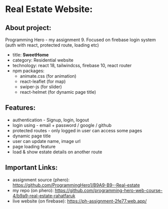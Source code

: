 # Real Estate Website:
## About project:
Programming Hero - my assignment 9. Focused on firebase login system (auth with react, protected route, loading etc)

  - title: **SweetHome**
  - category: Residential website
  - technology: react 18, tailwindcss, firebase 10, react router
  - npm packages: 
    - animate.css (for animation)
    - react-leaflet (for map)
    - swiper-js (for slider)
    - react-helmet (for dynamic page title)

## Features:
  - authentication - Signup, login, logout
  - login using - email + password / google / github
  - protected routes - only logged in user can access some pages
  - dynamic page title
  - user can update name, image url 
  - page loading feature
  - load & show estate details on another route

## Important Links:
  - assignment source (phero): https://github.com/ProgrammingHero1/B9A9-B9--Real-estate 
  - my repo (on phero): https://github.com/programming-hero-web-course-4/b9a9-real-estate-rahatfaruk 
  - live website (on firebase): https://ph-assignment-2fe77.web.app/ 

